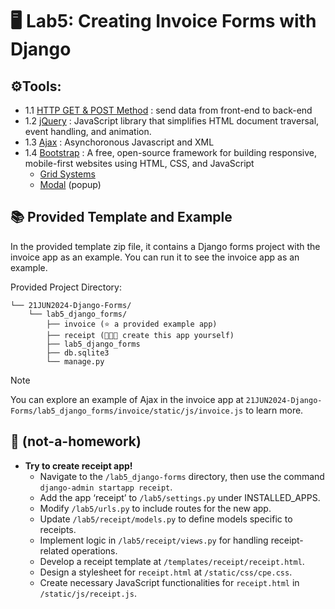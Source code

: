 # 🖥️ Lab5: Creating Invoice Forms with Django

## ⚙️Tools:
- 1.1 [HTTP GET & POST Method](https://www.geeksforgeeks.org/difference-between-http-get-and-post-methods/) : send data from front-end to back-end
- 1.2 [jQuery](https://www.w3schools.com/jquery/) : JavaScript library that simplifies HTML document traversal, event handling, and animation.
- 1.3 [Ajax](https://www.w3schools.com/js/js_ajax_intro.asp) : Asynchoronous Javascript and XML
- 1.4 [Bootstrap](https://getbootstrap.com/docs/5.3/getting-started/introduction/) : A free, open-source framework for building responsive, mobile-first websites using HTML, CSS, and JavaScript
    -  [Grid Systems](https://getbootstrap.com/docs/4.0/layout/grid/)
    -  [Modal](https://getbootstrap.com/docs/4.0/components/modal/) (popup) 

## 📚 Provided Template and Example

In the provided template zip file, it contains a Django forms project with the invoice app as an example. You can run it to see the invoice app as an example.

Provided Project Directory: 
```
└── 21JUN2024-Django-Forms/
    └── lab5_django_forms/
        ├── invoice (⭐️ a provided example app)
        ├── receipt (👨🏻‍💻 create this app yourself)
        ├── lab5_django_forms
        ├── db.sqlite3
        └── manage.py
```
> [!NOTE]  
> You can explore an example of Ajax in the invoice app at `21JUN2024-Django-Forms/lab5_django_forms/invoice/static/js/invoice.js` to learn more.

## 📝 (not-a-homework)
- **Try to create receipt app!**
  - Navigate to the `/lab5_django-forms` directory, then use the command `django-admin startapp receipt`.
  - Add the app ‘receipt’ to `/lab5/settings.py` under INSTALLED_APPS.
  - Modify `/lab5/urls.py` to include routes for the new app.
  - Update `/lab5/receipt/models.py` to define models specific to receipts.
  - Implement logic in `/lab5/receipt/views.py` for handling receipt-related operations.
  - Develop a receipt template at `/templates/receipt/receipt.html`.
  - Design a stylesheet for `receipt.html` at `/static/css/cpe.css`.
  - Create necessary JavaScript functionalities for `receipt.html` in `/static/js/receipt.js`.

